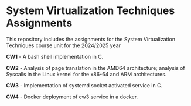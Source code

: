 # System Virtualization Techniques Assignments

This repository includes the assignments for the System Virtualization Techniques course unit for the 2024/2025 year

**CW1** - A bash shell implementation in C.

**CW2** - Analysis of page translation in the AMD64 architecture; analysis of Syscalls in the Linux kernel for the x86-64 and ARM architectures.

**CW3** - Implementation of systemd socket activated service in C.

**CW4** - Docker deployment of cw3 service in a docker.
